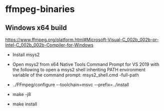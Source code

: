 # ffmpeg-binaries

## Windows x64 build

https://www.ffmpeg.org/platform.html#Microsoft-Visual-C_002b_002b-or-Intel-C_002b_002b-Compiler-for-Windows

- Install msys2

- Open msys2 from x64 Native Tools Command Prompt for VS 2019 with the following to open a msys2 shell inheriting PATH environment variable of the command prompt: msys2_shell.cmd -full-path

- ../FFmpeg/configure --toolchain=msvc --prefix=../install

- make -j8

- make install
